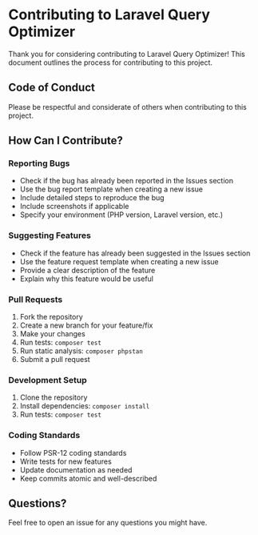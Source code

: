 # Contributing to Laravel Query Optimizer

Thank you for considering contributing to Laravel Query Optimizer! This document outlines the process for contributing to this project.

## Code of Conduct

Please be respectful and considerate of others when contributing to this project.

## How Can I Contribute?

### Reporting Bugs

- Check if the bug has already been reported in the Issues section
- Use the bug report template when creating a new issue
- Include detailed steps to reproduce the bug
- Include screenshots if applicable
- Specify your environment (PHP version, Laravel version, etc.)

### Suggesting Features

- Check if the feature has already been suggested in the Issues section
- Use the feature request template when creating a new issue
- Provide a clear description of the feature
- Explain why this feature would be useful

### Pull Requests

1. Fork the repository
2. Create a new branch for your feature/fix
3. Make your changes
4. Run tests: `composer test`
5. Run static analysis: `composer phpstan`
6. Submit a pull request

### Development Setup

1. Clone the repository
2. Install dependencies: `composer install`
3. Run tests: `composer test`

### Coding Standards

- Follow PSR-12 coding standards
- Write tests for new features
- Update documentation as needed
- Keep commits atomic and well-described

## Questions?

Feel free to open an issue for any questions you might have. 
